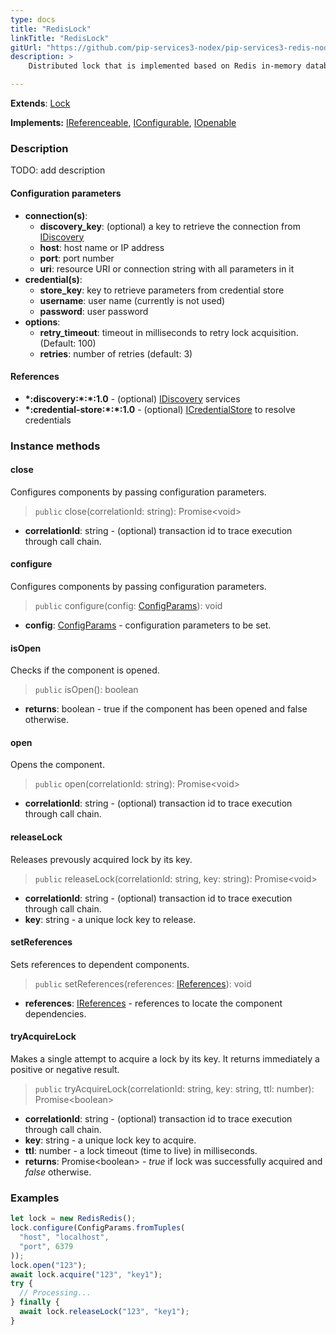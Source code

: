 ```yaml
---
type: docs
title: "RedisLock"
linkTitle: "RedisLock"
gitUrl: "https://github.com/pip-services3-nodex/pip-services3-redis-nodex"
description: >
    Distributed lock that is implemented based on Redis in-memory database.

---
```


**Extends**: [Lock](../../../components/lock/lock)  

**Implements:** [IReferenceable](../../../commons/refer/ireferenceable), [IConfigurable](../../../commons/config/iconfigurable), [IOpenable](../../../commons/run/iopenable)


### Description

TODO: add description


#### Configuration parameters

- **connection(s)**:           
    - **discovery_key**: (optional) a key to retrieve the connection from [IDiscovery](../../../components/connect/idiscovery)
    - **host**: host name or IP address
    - **port**: port number
    - **uri**: resource URI or connection string with all parameters in it
- **credential(s)**:
    - **store_key**: key to retrieve parameters from credential store
    - **username**: user name (currently is not used)
    - **password**: user password
- **options**:
    - **retry_timeout**: timeout in milliseconds to retry lock acquisition. (Default: 100)
    - **retries**: number of retries (default: 3)


#### References
- **\*:discovery:\*:\*:1.0** - (optional) [IDiscovery](../../../components/connect/idiscovery) services
- **\*:credential-store:\*:\*:1.0** - (optional) [ICredentialStore](../../../components/auth/icredential_store) to resolve credentials



### Instance methods

#### close
Configures components by passing configuration parameters.

> `public` close(correlationId: string): Promise\<void\>

- **correlationId**: string - (optional) transaction id to trace execution through call chain.


#### configure
Configures components by passing configuration parameters.

> `public` configure(config: [ConfigParams](../../../commons/config/config_params)): void

- **config**: [ConfigParams](../../../commons/config/config_params) - configuration parameters to be set.


#### isOpen
Checks if the component is opened.

> `public` isOpen(): boolean

- **returns**: boolean - true if the component has been opened and false otherwise.

#### open
Opens the component.

> `public` open(correlationId: string): Promise\<void\>

- **correlationId**: string - (optional) transaction id to trace execution through call chain.

#### releaseLock
Releases prevously acquired lock by its key.

> `public` releaseLock(correlationId: string, key: string): Promise\<void\>

- **correlationId**: string - (optional) transaction id to trace execution through call chain.
- **key**: string - a unique lock key to release.

#### setReferences
Sets references to dependent components.

> `public` setReferences(references: [IReferences](../../../commons/refer/ireferences)): void

- **references**: [IReferences](../../../commons/refer/ireferences) - references to locate the component dependencies.


#### tryAcquireLock
Makes a single attempt to acquire a lock by its key.
It returns immediately a positive or negative result.

> `public` tryAcquireLock(correlationId: string, key: string, ttl: number): Promise\<boolean\>

- **correlationId**: string - (optional) transaction id to trace execution through call chain.
- **key**: string - a unique lock key to acquire.
- **ttl**: number - a lock timeout (time to live) in milliseconds.
- **returns**: Promise\<boolean\> - *true* if lock was successfully acquired and *false* otherwise.

### Examples

```typescript
let lock = new RedisRedis();
lock.configure(ConfigParams.fromTuples(
  "host", "localhost",
  "port", 6379
));
lock.open("123");
await lock.acquire("123", "key1");
try {
  // Processing...
} finally {
  await lock.releaseLock("123", "key1");
}

```
